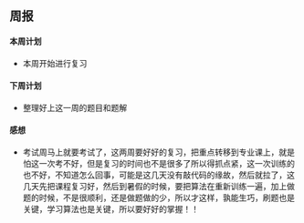 ## 周报

#### 本周计划
- 本周开始进行复习

#### 下周计划
- 整理好上这一周的题目和题解

#### 感想
- 考试周马上就要考试了，这两周要好好的复习，把重点转移到专业课上，就是怕这一次考不好，但是复习的时间也不是很多了所以得抓点紧，这一次训练的也不好，不知道怎么回事，可能是这几天没有敲代码的缘故，然后就拉了，这几天先把课程复习好，然后到暑假的时候，要把算法在重新训练一遍，加上做题的时候，不是很顺利，还是做题做的少，所以才这样，孰能生巧，刷题也是关键，学习算法也是关键，所以要好好的掌握！！
